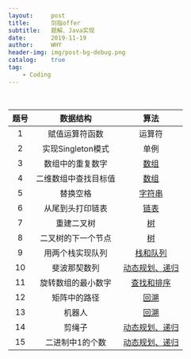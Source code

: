 ```yaml
---
layout:     post
title:      剑指offer
subtitle:   题解、Java实现
date:       2019-11-19
author:     WHY
header-img: img/post-bg-debug.png
catalog:    true
tag:
    - Coding
---
```


<!-- ## 目录

* 基础知识
    * 1 赋值运算符函数
    * 2 实现Singleton模式
* 数据结构
    * 数组
        * 3 [数组中的重复数字](https://why96.top/2019/11/19/%E5%89%91%E6%8C%87offer/#3-%E6%95%B0%E7%BB%84%E4%B8%AD%E9%87%8D%E5%A4%8D%E7%9A%84%E6%95%B0%E5%AD%97)
        * 4 [二维数组中查找目标值](https://why96.top/2019/11/19/%E5%89%91%E6%8C%87offer/#4-%E4%BA%8C%E7%BB%B4%E6%95%B0%E7%BB%84%E4%B8%AD%E6%9F%A5%E8%AF%A2%E7%9B%AE%E6%A0%87%E5%80%BC)
    * 字符串
        * 5 [替换空格](https://why96.top/2019/11/19/%E5%89%91%E6%8C%87offer/#5-%E6%9B%BF%E6%8D%A2%E7%A9%BA%E6%A0%BC)
    * 链表
        * 6 [从尾到头打印链表](https://why96.top/2019/11/19/%E5%89%91%E6%8C%87offer/#6-%E4%BB%8E%E5%B0%BE%E5%88%B0%E5%A4%B4%E6%89%93%E5%8D%B0%E9%93%BE%E8%A1%A8)
    * 树
        * 7 [重建二叉树](https://why96.top/2019/11/19/%E5%89%91%E6%8C%87offer/#7-%E9%87%8D%E5%BB%BA%E4%BA%8C%E5%8F%89%E6%A0%91)
        * 8 [二叉树的下一个节点](https://why96.top/2019/11/19/%E5%89%91%E6%8C%87offer/#8-%E4%BA%8C%E5%8F%89%E6%A0%91%E7%9A%84%E4%B8%8B%E4%B8%80%E4%B8%AA%E8%8A%82%E7%82%B9)
    * 栈和队列
        * 9 [用两个栈实现队列](https://why96.top/2019/11/19/%E5%89%91%E6%8C%87offer/#9-%E7%94%A8%E4%B8%A4%E4%B8%AA%E6%A0%88%E5%AE%9E%E7%8E%B0%E9%98%9F%E5%88%97)
* 算法和数据操作
    * 递归和循环
        * 10 [斐波那契数列](http://why96.top/2019/11/19/%E5%89%91%E6%8C%87offer/#10-%E6%96%90%E6%B3%A2%E9%82%A3%E5%A5%91%E6%95%B0%E5%88%97)
    * 查询和排序
        * 11 [旋转数组的最小数字]()
    * 回溯法
        * 12 [矩阵中的路径]()
        * 13 [机器人]()
    * 动态规划和贪婪算法
        * 14 [剪绳子]()
        * 15 [二进制中1的个数]() -->

<br>

|     题号    |  数据结构 |  算法  |
| :--------:  | :-----:   | :----: |
| 1        | 赋值运算符函数       |   运算符    |
| 2        | 实现Singleton模式      |   单例    |
| 3        | 数组中的重复数字      |   [数组](https://github.com/why2222/offer/blob/master/src/Solution3.java)    |
| 4        | 二维数组中查找目标值      |   [数组](https://github.com/why2222/offer/blob/master/src/SolutionFour.java)    |
| 5        | 替换空格      |   [字符串](https://github.com/why2222/offer/blob/master/src/Solution5.java)    |
| 6        | 从尾到头打印链表      |   [链表](https://github.com/why2222/offer/blob/master/src/Solution6.java)    |
| 7        | 重建二叉树      |   [树](https://github.com/why2222/offer/blob/master/src/Solution7.java)    |
| 8        | 二叉树的下一个节点      |   [树](https://github.com/why2222/offer/blob/master/src/Solution8.java)    |
| 9        | 用两个栈实现队列      |   [栈和队列](https://github.com/why2222/offer/blob/master/src/Solution9.java)    |
| 10        | 斐波那契数列      |   [动态规划、递归](https://github.com/why2222/offer/blob/master/src/Solution10.java)    |
| 11        | 旋转数组的最小数字      |   [查找和排序]()    |
| 12        | 矩阵中的路径      |   [回溯]()    |
| 13        | 机器人      |   [回溯]()    |
| 14        | 剪绳子      |   [动态规划、递归]()    |
| 15        | 二进制中1的个数      |   [动态规划、递归]()    |


<!-- ## 解析

### 3. 数组中重复的数字

#### 题目描述
* 在一个长度为n的数组里的所有数字都在0到n-1的范围内。 数组中某些数字是重复的，但不知道有几个数字是重复的。也不知道每个数字重复几次。请找出数组中任意一个重复的数字。 例如，如果输入长度为7的数组{2,3,1,0,2,5,3}，那么对应的输出是第一个重复的数字2。

#### 思路
* 从头一次扫描这个数组，当下标为i时，对应的数字为m。首先比较m是否等于i，如果等于，则接着扫描下一个数；如果不等于，则查看下标为m的数字是否等于m，如果等于，即找到重复的数字；如果不相等，则将两者位置交换，使m下标所对应的数字等于m。然后继续按照下标进行搜索，重复上述比较过程直到找到重复的数字。

#### 代码 [GitHub](https://github.com/why2222/offer/blob/master/src/Solution3.java)
```java
public static boolean duplicate2(int numbers[],int length,int [] duplication){
        int tmp;
        for (int i = 0;i < length;i++){
            if(numbers[i] == i){
                continue;
            }else {
                if (numbers[numbers[i]] == numbers[i]){
                    duplication[0] = numbers[i];
                    return true;
                }else {
                    tmp = numbers[numbers[i]];
                    numbers[numbers[i]] = numbers[i];
                    numbers[i] = tmp;
                }
            }
        }
        return false;
    }
```

### 4. 二维数组中查询目标值

#### 题目描述
* 在一个二维数组中（每个一维数组的长度相同），每一行都按照从左到右递增的顺序排序，每一列都按照从上到下递增的顺序排序。请完成一个函数，输入这样的一个二维数组和一个整数，判断数组中是否含有该整数。

#### 思路
* 将二维数组转化成矩形，然后从数组中选取出一个数字，可以分成三种情况进行查找。当选取的数字小于要查找的数字，那么根据数组排序的规则，要向当前位置的右下方继续查找；如果选取的数字大于要查找的数字，那么要向当前位置的左上方继续查找；如果选取的数字等于目标值，结束查找过程。
* 但是从哪一个点开始查找过程是本题解题的关键。把二维数组转化为矩形，假设从中间位置开始查找，不难发现当选取值大于或小于目标值时继续查找的区域有所重叠，故不适用选取中间区域的数作为起始查询位置；若选取`array[0][0]`和`array[array.length-1][array.length-1]`为起始查询位置，无论向哪一侧都是大于或者小于当前选取的数值，无法缩小查找范围，故不能作为起始查找位置。
* 从`array[0][array.length-1]`开始查找，当其大于目标值时，根据大小规则下方一列都被舍弃不用再进行查找，进而向左移动，若`array[0][array.length-2]`小于目标值，则其所在行左边都被舍弃不再进行查找，进而向下移动与`array[1][array.length-2]`进行比较。比较方法同上，依次进行，逐渐将查找区域缩小。

#### 代码 [GitHub](https://github.com/why2222/offer/blob/master/src/SolutionFour.java)
```java
public static boolean Find2(int target,int [][] array){
        boolean found = false;
        int rows,columns;
        rows = columns = array.length;
        if (array.length != 1){
            int row = 0;
            int column = columns - 1;
            while(row < array.length && column >= 0){
                if (array[row][column] == target){
                    found = true;
                    break;
                }else if (array[row][column] > target){
                    column -= 1;
                }else {
                    row += 1;
                }
            }
        }
        return found;
    }
```

### 5. 替换空格

#### 题目描述
* 请实现一个函数，将一个字符串中的每个空格替换成“%20”。例如，当字符串为We Are Happy.则经过替换之后的字符串为We%20Are%20Happy。

#### 思路
* 使用`StringBuffer`类的方法实现对字符串的获取、删除、插入等操作。
    * `.charAt(index)`:获取index位置的字符。
    * `.delete(index)`:删除index位置的字符。
    * `.insert(index,str)`:将字符串从index位置处插入。
    * `.toString()`:将StringBuffer类型转换为String类型。

#### 代码 [GitHub](https://github.com/why2222/offer/blob/master/src/Solution5.java)
```java
public static String replaceSpace(StringBuffer str){
        String target = "%20";
        for (int i = 0;i < str.length();i++){
            if (str.charAt(i) == ' '){
                str.deleteCharAt(i);
                str.insert(i,target);
            }
        }
        return str.toString();
    }
```

### 6. 从尾到头打印链表

#### 题目描述
* 输入一个链表，按链表从尾到头的顺序返回一个ArrayList。

#### 思路
* 改变链表结构
    * 将链表中节点指针反转过来，然后从头到尾输出即可。但是是否允许在打印链表的时候修改链表结构，取决于面试官或者题目的要求。
* 不改变链表结构
    * 遍历链表，第一个遍历到的节点最后一个输出，最后一个遍历的节点第一个输出。这就是典型的“先进后出”，可以用栈实现这种顺序。
    * 递归：递归在本质上就是一个栈结构，可以利用递归的方法来实现。每访问一个节点时，先输出下一个节点，再输出其本身，即可实现链表的倒序输出。

#### 代码 [GitHub](https://github.com/why2222/offer/blob/master/src/Solution6.java)
```java
public ArrayList<Integer> printListFromTailToHead(ListNode listNode){
        ArrayList<Integer> list = new ArrayList<>();
        if (listNode == null){
            return list;
        }
        if (listNode.next != null){
            // 注意：这里不要忘了用接收返回值！！！
            // 如果这里不接收返回值的话，则无法得到次级函数的结果，最后return的只是第一层函数的结果。
            list = printListFromTailToHead2(listNode.next);
        }
        list.add(listNode.val);

        return list;
    }
```

### 7. 重建二叉树
#### 题目描述
* 输入某二叉树的前序遍历和中序遍历的结果，请重建出该二叉树。假设输入的前序遍历和中序遍历的结果中都不含重复的数字。例如输入前序遍历序列{1,2,4,7,3,5,6,8}和中序遍历序列{4,7,2,1,5,3,8,6}，则重建二叉树并返回。

#### 思路
* 在二叉树的前序遍历序列中，第一个数字总是树的根节点的值。但是在中序遍历序列中，根节点的值在序列的中间，左子树的节点的值位于根节点的值的左边，而右节点的值位于根节点的值的右边。因此，需要扫描中序遍历序列，才能找到根节点的值。
* 前序遍历序列的第一个数字m就是根节点的值，扫描中序遍历序列就能确定根节点的值的位置（位于中序遍历序列中第i个）。根据中序遍历序列的特点，在根节点的值m前面i-1个数字都是左子树节点的值，位于m后面的数字都是右子树节点的值。
* 在前序遍历序列中，第一个数字后i-1个数字为左子树的前序遍历序列，i+1到最后的数字为右子树的前序遍历序列。
* 有上述方法可以得到左右子树的前序遍历序列和中序遍历序列，然后利用递归实现二叉树的重建。

#### 代码 [GitHub](https://github.com/why2222/offer/blob/master/src/Solution7.java)
```java
public TreeNode reConstructBinaryTree(int [] pre,int [] in){
        //  判断前序中序序列是否为空
        if (pre == null || in == null || pre.length == 0 || in.length  == 0 || pre.length != in.length){
            return null;
        }
        TreeNode root = new TreeNode(pre[0]);
        for (int i = 0;i < pre.length;i++){
            if (pre[0] == in[i]){
                root.left = reConstructBinaryTree(
                        Arrays.copyOfRange(pre, 1, i + 1),
                        Arrays.copyOfRange(in, 0, i));
                root.right = reConstructBinaryTree(
                        Arrays.copyOfRange(pre, i + 1, pre.length),
                        Arrays.copyOfRange(in, i + 1, in.length)
                );
            }
        }
        return  root;
    }
```

### 8. 二叉树的下一个节点
#### 题目描述
* 给定一个二叉树和其中的一个结点，请找出中序遍历顺序的下一个结点并且返回。注意，树中的结点不仅包含左右子结点，同时包含指向父结点的指针。

#### 思路
* 中序遍历：先左子树，再访问节点，最后访问右子树。
* 根据中序遍历的特性，如果一个节点有右子树，那么它的下一个节点就是它的右子树中的最左的节点。
* 如果一个节点没有右子树，且它是其父节点的左子节点，那么它的下一个节点就是它的父节点。
* 如果一个节点没有右子树，且它是其父节点的右子节点，那么需要一直向上遍历其父节点，直到当前节点是其父节点的左子节点时，其父节点即为要找的下一节点。

#### 代码 [GitHub](https://github.com/why2222/offer/blob/master/src/Solution8.java)
```java
public TreeLinkNode GetNext(TreeLinkNode pNode){
        TreeLinkNode pNext = null;
        if (pNode == null){
            return pNext;
        }
        if (pNode.right != null) {
            TreeLinkNode pRight = pNode.right;
            while (pRight.left != null) {
                pRight = pRight.left;
            }
            pNext = pRight;
        } else if (pNode.next != null) {
            TreeLinkNode pCurrent = pNode;
            TreeLinkNode pParent = pNode.next;
            while (pParent != null && pCurrent == pParent.right) {
                pCurrent = pParent;
                pParent = pParent.next;
            }
            pNext = pParent;
        }
        return pNext;
    }
```

### 9. 用两个栈实现队列
#### 题目描述
* 用两个栈来实现一个队列，完成队列的Push和Pop操作。 队列中的元素为int类型。

#### 思路
* 栈：先进先出；队列：先进先出
* push：将元素插入队列中，用栈来实现，可以直接将需要插入的元素直接插入stack1中。
* pop：删除队首元素，通过push已经将元素插入stack1中，但是栈的特点是先进后出，与队列不符。此时还有stack2没有使用，在删除队首元素时可以先将stack1中的元素pop到stack2中，经过这次转换，不难发现此时在对stack2进行pop操作时，正好符合队列“先进先出”的原则。

#### 代码 [GitHub](https://github.com/why2222/offer/blob/master/src/Solution9.java)
```java
public void  push(int node){
        stack1.push(node);
    }

    public int pop() {
        int result;
        if (stack2.empty()) {
            while (stack1.size() > 0) {
                stack2.push(stack1.pop());
            }
        }
        result = stack2.pop();
        return result;
    }
```

### 10. 斐波那契数列
#### 题目描述
* 大家都知道斐波那契数列，现在要求输入一个整数n，请你输出斐波那契数列的第n项（从0开始，第0项为0）。

#### 思路
* 在讲述递归函数的时候，通常会用斐波那契数列作为例子，但是这道题采用递归的算法,会有严重的效率问题。原因是在求f(n)时，需要计算f(n-1),f(n-2)...,当计算f(n-1)时有需要重复计算f(n-2),f(n-3)...由此可以看出使用递归效率会很低。
* 如上所说，从上往下计算会有很多重复的计算。换一种思路从下往上计算，首先根据f(0)和f(1)计算出f(2)，再根据f(1)和f(2)计算出f(3)...以此类推就可以计算出din项了。

#### 代码 [GitHub](https://github.com/why2222/offer/blob/master/src/Solution10.java)
```java
public int Fibonacci2(int n) {
        int[] result = {0, 1};
        if (n < 2) {
            return result[n];
        }
        int zero = 0;
        int one = 1;
        int res = 0;
        for (int i = 2; i <= n; i++) {
            res = zero + one;
            zero = one;
            one = res;
        }

        return res;
    }
``` -->